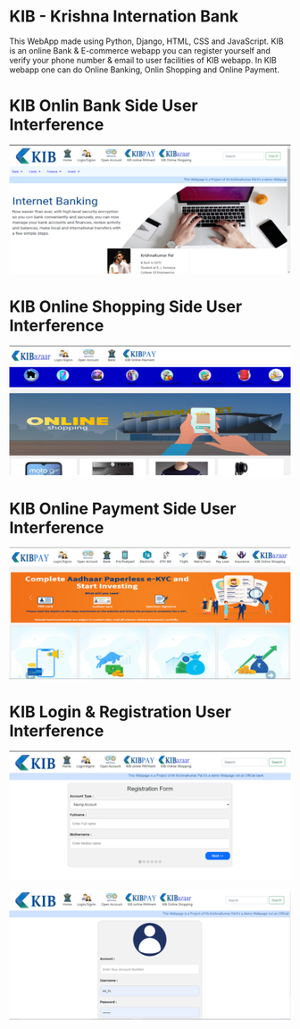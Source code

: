 # KIB - Krishna Internation Bank 
This WebApp made using Python, Django, HTML, CSS and JavaScript.
KIB is an online Bank & E-commerce webapp you can register yourself and verify your phone number & email to user facilities of KIB webapp.
In KIB webapp one can do Online Banking, Onlin Shopping and Online Payment. 

# KIB Onlin Bank Side User Interference 
![alt text](https://github.com/krishnapal2545/KIB/blob/main/Screenshot/BankPage.png)

# KIB Online Shopping Side User Interference 
![alt text](https://github.com/krishnapal2545/KIB/blob/main/Screenshot/KIBazaarPage.png)

# KIB Online Payment Side User Interference 
![alt text](https://github.com/krishnapal2545/KIB/blob/main/Screenshot/KIBPAYPage.png)


# KIB Login & Registration User Interference 
![alt text](https://github.com/krishnapal2545/KIB/blob/main/Screenshot/KIBRegistrationPage.png)

![alt text](https://github.com/krishnapal2545/KIB/blob/main/Screenshot/loginPage.png)
